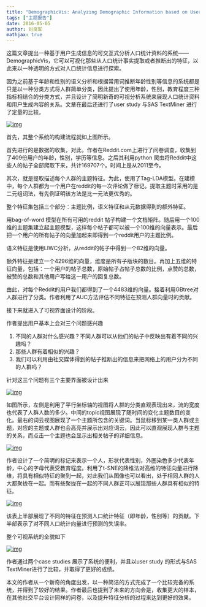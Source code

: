 ```yaml
---
title: "DemographicVis: Analyzing Demographic Information based on User Generated Content"
tags: ["主题报告"]
date: 2016-05-05
author: 刘良军
mathjax: true
---
```


这篇文章提出一种基于用户生成信息的可交互式分析人口统计资料的系统——DemographicVis，它可以可视化那些从人口统计事实提取或者推断出的特征，以此来以一种透明的方式对人口统计信息进行探索。

因为之前基于年龄和性别的语义分析和根据常用词推断年龄性别等信息的系统都是只是以一种分类方式将人群简单分类，因此提出了使用年龄，性别，教育程度三种指标相结合的分类方式，并且设计了简明新奇的可视分析系统来展现人口统计资料和用户生成内容的关系。文章在最后还进行了user study 与SAS TextMiner 进行了定量的比较。

[![img](http://www.cad.zju.edu.cn/home/vagblog/wp-content/uploads/2016/05/1.png)](http://www.cad.zju.edu.cn/home/vagblog/wp-content/uploads/2016/05/1.png)

首先，其整个系统的构建流程就如上图所示。

首先进行的是数据的收集，对此，作者在Reddit.com上进行了问卷调查，收集到了409份用户的年龄，性别，学历等信息。之后其利用python 爬虫将Reddit中这些人的帖子全部爬取下来，共计169707个。时间上是从2011至今。

其次，就是提取描述每个人群的主题特征。为此，使用了Tag-LDA模型。在建模中，每个人群都为一个用户在reddit的每一次评论做了标记。提取主题时采用的是二元组词法，有先例证明该方法是比一元法更优秀的。

整个特征集包括三个部分：主题比例，语义特征和从元数据得到的额外特征。

用bag-of-word 模型在所有可用的reddit 帖子构建一个文档矩阵。随后用一个100维的主题集建立起主题模型，这样每个帖子都可以被一个100维的向量表示。最后把一个用户的所有帖子的向量加起来即得到一个reddit用户的主题比例。

语义特征是使用LIWC分析，从reddit的帖子中得到一个82维的向量。

额外特征是建立一个4296维的向量，维度是所有子版块的数目。再加上五维的特征向量，包括：一个用户的帖子总数，原始帖子占帖子总数的比例，点赞的总数，被赞的总数和其他用户写给这一用户的回复总数。

由此，对每个Reddit的用户我们都得到了一个4483维的向量。接着利用GBtree对人群进行了分类。作者利用了AUC方法评估不同特征在预测人群向量时的贡献。

 

接下来就进入了可视界面设计的阶段。

作者提出用户基本上会对三个问题感兴趣

1. 不同的人群对什么感兴趣？不同人群可以从他们的帖子中反映出有着不同的兴趣吗？
2. 那些人群有着相似的兴趣？
3. 我们可以利用由社交媒体得到的帖子推断出的信息来把网络上的用户分为不同的人群吗？

针对这三个问题有三个主要界面被设计出来

[![img](http://www.cad.zju.edu.cn/home/vagblog/wp-content/uploads/2016/05/2.png)](http://www.cad.zju.edu.cn/home/vagblog/wp-content/uploads/2016/05/2.png)

如图所示，左侧是利用了平行坐标轴的视图将人群的分类直观表现出来，流的宽度也代表了人群人数的多少。中间的topic视图展现了随时间的变化主题数目的变化。最右的词云视图展现了一个主题所包含的关键词。当鼠标移到某一类人群或主题，对应的主题或人群也会高亮并展示出对应词云，因此可以直观展现人群与主题的关系，而点击一个主题也会显示出相关帖子的详细信息。

[![img](http://www.cad.zju.edu.cn/home/vagblog/wp-content/uploads/2016/05/3.png)](http://www.cad.zju.edu.cn/home/vagblog/wp-content/uploads/2016/05/3.png)

作者设计了一个简明的标记来表示一个人，形状代表性别，外圈染色多少代表年龄，中心的字母代表受教育程度。利用了t-SNE的降维法对高维的特征向量进行降维，将具有相似特征的聚到一起，对此我们从图像也可以看出，处于相同人群的人大都聚拢在一起。而有些聚拢在一起的不同人群正可以展现那些人群具有相似的特征。

[![img](http://www.cad.zju.edu.cn/home/vagblog/wp-content/uploads/2016/05/4.png)](http://www.cad.zju.edu.cn/home/vagblog/wp-content/uploads/2016/05/4.png)

该表上半部展现了不同的特征在预测人口统计特征（即年龄，性别等）的贡献。下半部表示了对不同人口统计向量进行预测的失误率。

整个可视系统的全貌如下

[![img](http://www.cad.zju.edu.cn/home/vagblog/wp-content/uploads/2016/05/5.png)](http://www.cad.zju.edu.cn/home/vagblog/wp-content/uploads/2016/05/5.png)

 

作者通过两个case studies 展示了系统的便利，并且以user study 的形式与SAS TextMiner进行了比较，并取得了更好的成绩。

本文的作者从一个新奇的角度出发，以一种简洁的方式完成了一个比较完备的系统，并得到了较好的结果。作者最后也提到了未来的方向会是，收集更大的样本，在其他社交平台设计同样的问卷，以及提升特征分析的过程来达到更好的效果。